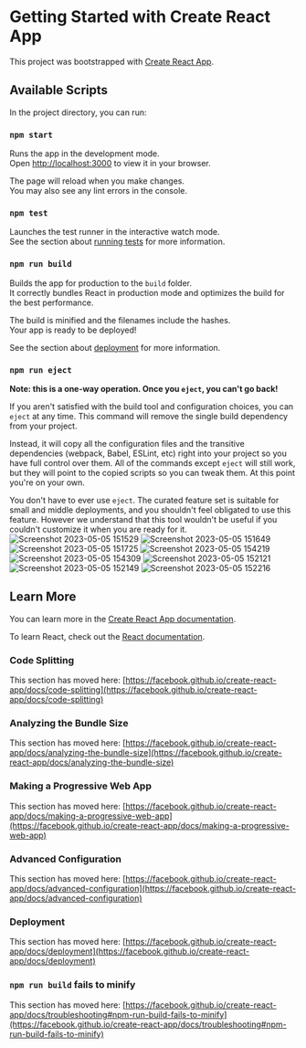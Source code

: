 # Getting Started with Create React App

This project was bootstrapped with [Create React App](https://github.com/facebook/create-react-app).

## Available Scripts

In the project directory, you can run:

### `npm start`

Runs the app in the development mode.\
Open [http://localhost:3000](http://localhost:3000) to view it in your browser.

The page will reload when you make changes.\
You may also see any lint errors in the console.

### `npm test`

Launches the test runner in the interactive watch mode.\
See the section about [running tests](https://facebook.github.io/create-react-app/docs/running-tests) for more information.

### `npm run build`

Builds the app for production to the `build` folder.\
It correctly bundles React in production mode and optimizes the build for the best performance.

The build is minified and the filenames include the hashes.\
Your app is ready to be deployed!

See the section about [deployment](https://facebook.github.io/create-react-app/docs/deployment) for more information.

### `npm run eject`

**Note: this is a one-way operation. Once you `eject`, you can't go back!**

If you aren't satisfied with the build tool and configuration choices, you can `eject` at any time. This command will remove the single build dependency from your project.

Instead, it will copy all the configuration files and the transitive dependencies (webpack, Babel, ESLint, etc) right into your project so you have full control over them. All of the commands except `eject` will still work, but they will point to the copied scripts so you can tweak them. At this point you're on your own.

You don't have to ever use `eject`. The curated feature set is suitable for small and middle deployments, and you shouldn't feel obligated to use this feature. However we understand that this tool wouldn't be useful if you couldn't customize it when you are ready for it.
![Screenshot 2023-05-05 151529](https://user-images.githubusercontent.com/83689933/236429480-63ca9c84-28dc-417b-b122-e4f7b610758e.jpg)
![Screenshot 2023-05-05 151649](https://user-images.githubusercontent.com/83689933/236429491-f29987e3-7f60-48ea-aa83-eac2e38d93ac.jpg)
![Screenshot 2023-05-05 151725](https://user-images.githubusercontent.com/83689933/236429502-0db5ffa1-582c-43e7-a1f2-c335454e1864.jpg)
![Screenshot 2023-05-05 154219](https://user-images.githubusercontent.com/83689933/236432355-5996fda1-ecd7-4c5a-8564-17887c8a704f.jpg)
![Screenshot 2023-05-05 154309](https://user-images.githubusercontent.com/83689933/236432373-dae298be-280e-42ac-99ac-0b13255e8615.jpg)
![Screenshot 2023-05-05 152121](https://user-images.githubusercontent.com/83689933/236429546-4da2b7d3-c82a-4d9e-b270-bcf4fb2d5a01.jpg)
![Screenshot 2023-05-05 152149](https://user-images.githubusercontent.com/83689933/236429553-c21219ee-7e6b-4a63-b544-375fae0f0f41.jpg)
![Screenshot 2023-05-05 152216](https://user-images.githubusercontent.com/83689933/236429568-e2632769-6b87-4f1d-8a3b-04e55739e034.jpg)

## Learn More

You can learn more in the [Create React App documentation](https://facebook.github.io/create-react-app/docs/getting-started).

To learn React, check out the [React documentation](https://reactjs.org/).

### Code Splitting

This section has moved here: [https://facebook.github.io/create-react-app/docs/code-splitting](https://facebook.github.io/create-react-app/docs/code-splitting)

### Analyzing the Bundle Size

This section has moved here: [https://facebook.github.io/create-react-app/docs/analyzing-the-bundle-size](https://facebook.github.io/create-react-app/docs/analyzing-the-bundle-size)

### Making a Progressive Web App

This section has moved here: [https://facebook.github.io/create-react-app/docs/making-a-progressive-web-app](https://facebook.github.io/create-react-app/docs/making-a-progressive-web-app)

### Advanced Configuration

This section has moved here: [https://facebook.github.io/create-react-app/docs/advanced-configuration](https://facebook.github.io/create-react-app/docs/advanced-configuration)

### Deployment

This section has moved here: [https://facebook.github.io/create-react-app/docs/deployment](https://facebook.github.io/create-react-app/docs/deployment)

### `npm run build` fails to minify

This section has moved here: [https://facebook.github.io/create-react-app/docs/troubleshooting#npm-run-build-fails-to-minify](https://facebook.github.io/create-react-app/docs/troubleshooting#npm-run-build-fails-to-minify)
